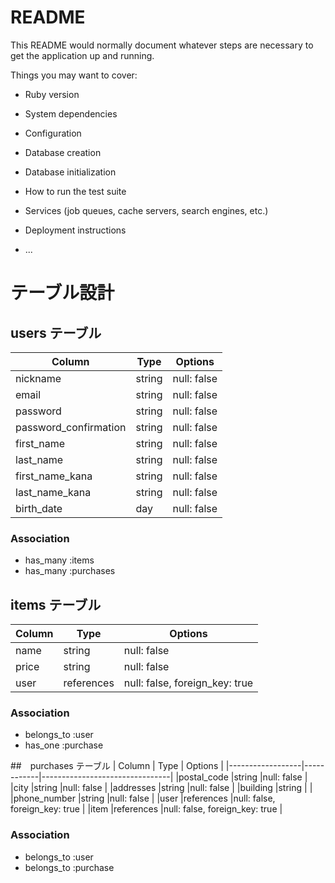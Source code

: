 # README

This README would normally document whatever steps are necessary to get the
application up and running.

Things you may want to cover:

* Ruby version

* System dependencies

* Configuration

* Database creation

* Database initialization

* How to run the test suite

* Services (job queues, cache servers, search engines, etc.)

* Deployment instructions

* ...

# テーブル設計

## users テーブル
| Column                 | Type   | Options     | 
|------------------------|--------|-------------|
|nickname                |string  |null: false  |
|email                   |string  |null: false  |
|password                |string  |null: false  |
|password_confirmation   |string  |null: false  |
|first_name              |string  |null: false  |
|last_name               |string  |null: false  |
|first_name_kana         |string  |null: false  |
|last_name_kana          |string  |null: false  |
|birth_date              |day     |null: false  |

### Association

- has_many :items
- has_many :purchases


## items テーブル
| Column                 | Type       | Options                        | 
|------------------------|------------|--------------------------------|
|name                    |string      |null: false                     |
|price                   |string      |null: false                     |
|user                    |references  |null: false, foreign_key: true  |

### Association

- belongs_to :user
- has_one :purchase


##　purchases テーブル
| Column           | Type       | Options                        | 
|------------------|------------|--------------------------------|
|postal_code       |string      |null: false                     |
|city              |string      |null: false                     |
|addresses         |string      |null: false                     |
|building          |string      |                                |
|phone_number      |string      |null: false                     |
|user              |references  |null: false, foreign_key: true  |
|item              |references  |null: false, foreign_key: true  |


### Association

- belongs_to :user
- belongs_to :purchase



